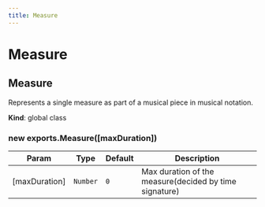 ```yaml
---
title: Measure
---
```


# Measure

<a name="Measure"></a>

## Measure
Represents a single measure as part of a musical piece in musical notation.

**Kind**: global class  
<a name="new_Measure_new"></a>

### new exports.Measure([maxDuration])

| Param | Type | Default | Description |
| --- | --- | --- | --- |
| [maxDuration] | <code>Number</code> | <code>0</code> | Max duration of the measure(decided by time signature) |

